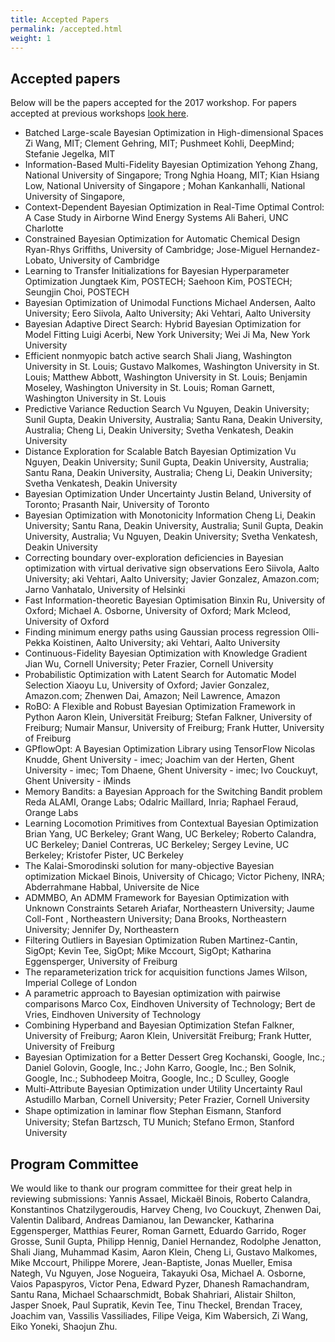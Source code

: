 ```yaml
---
title: Accepted Papers
permalink: /accepted.html
weight: 1
---
```


Accepted papers
------------------

Below will be the papers accepted for the 2017 workshop. For papers accepted at
previous workshops [look here](/past.html).

- Batched Large-scale Bayesian Optimization in High-dimensional Spaces
   Zi Wang, MIT; Clement Gehring, MIT; Pushmeet Kohli, DeepMind; Stefanie Jegelka, MIT
- Information-Based Multi-Fidelity Bayesian Optimization
   Yehong Zhang, National University of Singapore; Trong Nghia Hoang, MIT; Kian Hsiang Low, National University of Singapore ; Mohan Kankanhalli, National University of Singapore,
- Context-Dependent Bayesian Optimization in Real-Time Optimal Control: A Case Study in Airborne Wind Energy Systems
   Ali Baheri, UNC Charlotte
- Constrained Bayesian Optimization for Automatic Chemical Design
   Ryan-Rhys Griffiths, University of Cambridge; Jose-Miguel Hernandez-Lobato, University of Cambridge
- Learning to Transfer Initializations for Bayesian Hyperparameter Optimization
   Jungtaek Kim, POSTECH; Saehoon Kim, POSTECH; Seungjin Choi, POSTECH
- Bayesian Optimization of Unimodal Functions
   Michael Andersen, Aalto University; Eero Siivola, Aalto University; Aki Vehtari, Aalto University
- Bayesian Adaptive Direct Search: Hybrid Bayesian Optimization for Model Fitting
   Luigi Acerbi, New York University; Wei Ji Ma, New York University
- Efficient nonmyopic batch active search
   Shali Jiang, Washington University in St. Louis; Gustavo Malkomes, Washington University in St. Louis; Matthew Abbott, Washington University in St. Louis; Benjamin Moseley, Washington University in St. Louis; Roman Garnett, Washington University in St. Louis
- Predictive Variance Reduction Search
   Vu Nguyen, Deakin University; Sunil Gupta, Deakin University, Australia; Santu Rana, Deakin University, Australia; Cheng Li, Deakin University; Svetha Venkatesh, Deakin University
- Distance Exploration for Scalable Batch Bayesian Optimization
   Vu Nguyen, Deakin University; Sunil Gupta, Deakin University, Australia; Santu Rana, Deakin University, Australia; Cheng Li, Deakin University; Svetha Venkatesh, Deakin University
- Bayesian Optimization Under Uncertainty
   Justin Beland, University of Toronto; Prasanth Nair, University of Toronto
- Bayesian Optimization with Monotonicity Information
   Cheng Li, Deakin University; Santu Rana, Deakin University, Australia; Sunil Gupta, Deakin University, Australia; Vu Nguyen, Deakin University; Svetha Venkatesh, Deakin University
- Correcting boundary over-exploration deficiencies in Bayesian optimization with virtual derivative sign observations
   Eero Siivola, Aalto University; aki Vehtari, Aalto University; Javier Gonzalez, Amazon.com; Jarno Vanhatalo, University of Helsinki
- Fast Information-theoretic Bayesian Optimisation
   Binxin Ru, University of Oxford; Michael A.  Osborne, University of Oxford; Mark Mcleod, University of Oxford
- Finding minimum energy paths using Gaussian process regression
   Olli-Pekka Koistinen, Aalto University; aki Vehtari, Aalto University
- Continuous-Fidelity Bayesian Optimization with Knowledge Gradient
   Jian Wu, Cornell University; Peter Frazier, Cornell University
- Probabilistic Optimization with Latent Search for Automatic Model Selection
   Xiaoyu Lu, University of Oxford; Javier Gonzalez, Amazon.com; Zhenwen Dai, Amazon; Neil Lawrence, Amazon
- RoBO: A Flexible and Robust Bayesian Optimization Framework in Python
   Aaron Klein, Universität Freiburg; Stefan Falkner, University of Freiburg; Numair Mansur, University of Freiburg; Frank Hutter, University of Freiburg
- GPflowOpt: A Bayesian Optimization Library using TensorFlow
   Nicolas Knudde, Ghent University - imec; Joachim van der Herten, Ghent University - imec; Tom Dhaene, Ghent University - imec; Ivo Couckuyt, Ghent University - iMinds
- Memory Bandits: a Bayesian Approach for the Switching Bandit problem
   Reda ALAMI, Orange Labs; Odalric Maillard, Inria; Raphael Feraud, Orange Labs
- Learning Locomotion Primitives from Contextual Bayesian Optimization
   Brian Yang, UC Berkeley; Grant Wang, UC Berkeley; Roberto Calandra, UC Berkeley; Daniel Contreras, UC Berkeley; Sergey Levine, UC Berkeley; Kristofer Pister, UC Berkeley
- The Kalai-Smorodinski solution for many-objective Bayesian optimization
Mickael Binois, University of Chicago; Victor Picheny, INRA; Abderrahmane Habbal, Universite de Nice
- ADMMBO, An ADMM Framework for Bayesian Optimization with Unknown Constraints
Setareh Ariafar, Northeastern University; Jaume Coll-Font , Northeastern University; Dana Brooks, Northeastern University; Jennifer Dy, Northeastern
- Filtering Outliers in Bayesian Optimization
Ruben Martinez-Cantin, SigOpt; Kevin Tee, SigOpt; Mike Mccourt, SigOpt; Katharina  Eggensperger, University of Freiburg
- The reparameterization trick for acquisition functions
James Wilson, Imperial College of London
- A parametric approach to Bayesian optimization with pairwise comparisons
Marco Cox, Eindhoven University of Technology; Bert de Vries, Eindhoven University of Technology
- Combining Hyperband and Bayesian Optimization
Stefan Falkner, University of Freiburg; Aaron Klein, Universität Freiburg; Frank Hutter, University of Freiburg
- Bayesian Optimization for a Better Dessert
Greg Kochanski, Google, Inc.; Daniel Golovin, Google, Inc.; John Karro, Google, Inc.; Ben Solnik, Google, Inc.; Subhodeep Moitra, Google, Inc.; D Sculley, Google
- Multi-Attribute Bayesian Optimization under Utility Uncertainty
Raul Astudillo Marban, Cornell University; Peter Frazier, Cornell University
- Shape optimization in laminar ﬂow
Stephan Eismann, Stanford University; Stefan Bartzsch, TU Munich; Stefano  Ermon, Stanford University


Program Committee
------------------

We would like to thank our program committee for their great help in reviewing submissions: Yannis Assael, Mickaël Binois, Roberto Calandra, Konstantinos Chatzilygeroudis, Harvey Cheng, Ivo Couckuyt, Zhenwen Dai, Valentin Dalibard, Andreas Damianou, Ian Dewancker, Katharina Eggensperger, Matthias Feurer, Roman Garnett, Eduardo Garrido, Roger Grosse, Sunil Gupta, Philipp Hennig, Daniel Hernandez, Rodolphe Jenatton, Shali Jiang, Muhammad Kasim, Aaron Klein, Cheng Li, Gustavo Malkomes, Mike Mccourt, Philippe Morere, Jean-Baptiste, Jonas Mueller, Emisa Nategh, Vu Nguyen, Jose Nogueira, Takayuki Osa, Michael A. Osborne, Vaios Papaspyros, Victor Pena, Edward Pyzer, Dhanesh Ramachandram, Santu Rana, Michael Schaarschmidt, Bobak Shahriari, Alistair Shilton, Jasper Snoek, Paul Supratik, Kevin Tee, Tinu Theckel, Brendan Tracey, Joachim van, Vassilis Vassiliades, Filipe Veiga, Kim Wabersich, Zi Wang, Eiko Yoneki, Shaojun Zhu.
